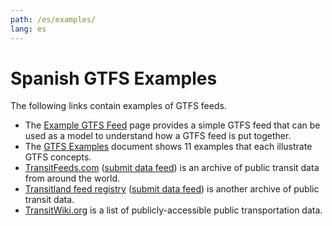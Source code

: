 ```yaml
---
path: /es/examples/
lang: es
---
```

# Spanish GTFS Examples

The following links contain examples of GTFS feeds.

* The [Example GTFS Feed](https://github.com/google/transit/tree/master/gtfs/spec/en/examples) page provides a simple GTFS feed that can be used as a model to understand how a GTFS feed is put together.
* The [GTFS Examples](http://bit.ly/gtfs-examples) document shows 11 examples that each illustrate GTFS concepts.
* [TransitFeeds.com](https://transitfeeds.com/) ([submit data feed](https://transitfeeds.com/submit)) is an archive of public transit data from around the world.
* [Transitland feed registry](https://transit.land/feed-registry/) ([submit data feed](https://transit.land/feed-registry/feeds/new)) is another archive of public transit data. 
* [TransitWiki.org](https://www.transitwiki.org/TransitWiki/index.php/Publicly-accessible_public_transportation_data) is a list of publicly-accessible public transportation data. 
